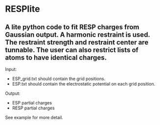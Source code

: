 # RESPlite
A lite python code to fit RESP charges from Gaussian output. A harmonic restraint is used. The restraint strength and restraint center are tunnable. The user can also restrict lists of atoms to have identical charges.
---------------------------------------------
Input:
* ESP_grid.txt should contain the grid positions.
* ESP.txt should contain the electrostatic potential on each grid position.

Output:
* ESP partial charges
* RESP partial charges

See example for more detail. 
